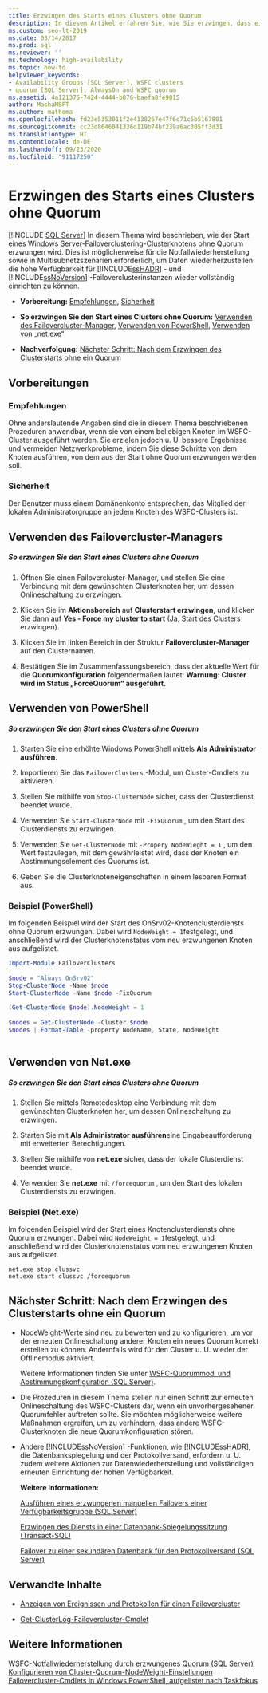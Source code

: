 ```yaml
---
title: Erzwingen des Starts eines Clusters ohne Quorum
description: In diesem Artikel erfahren Sie, wie Sie erzwingen, dass ein Clusterknoten für ein Windows-Server-Failoverclustering ohne Quorum gestartet wird. Dies ist möglicherweise erforderlich, um Daten wiederherzustellen und Hochverfügbarkeit wiederherzustellen.
ms.custom: seo-lt-2019
ms.date: 03/14/2017
ms.prod: sql
ms.reviewer: ''
ms.technology: high-availability
ms.topic: how-to
helpviewer_keywords:
- Availability Groups [SQL Server], WSFC clusters
- quorum [SQL Server], AlwaysOn and WSFC quorum
ms.assetid: 4a121375-7424-4444-b876-baefa8fe9015
author: MashaMSFT
ms.author: mathoma
ms.openlocfilehash: fd23e5353011f2e4138267e47f6c71c5b5167801
ms.sourcegitcommit: cc23d8646041336d119b74bf239a6ac305ff3d31
ms.translationtype: HT
ms.contentlocale: de-DE
ms.lasthandoff: 09/23/2020
ms.locfileid: "91117250"
---
```

# <a name="force-a-wsfc-cluster-to-start-without-a-quorum"></a>Erzwingen des Starts eines Clusters ohne Quorum
[!INCLUDE [SQL Server](../../../includes/applies-to-version/sqlserver.md)]
  In diesem Thema wird beschrieben, wie der Start eines Windows Server-Failoverclustering-Clusterknotens ohne Quorum erzwungen wird.  Dies ist möglicherweise für die Notfallwiederherstellung sowie in Multisubnetzszenarien erforderlich, um Daten wiederherzustellen die hohe Verfügbarkeit für [!INCLUDE[ssHADR](../../../includes/sshadr-md.md)] - und [!INCLUDE[ssNoVersion](../../../includes/ssnoversion-md.md)] -Failoverclusterinstanzen wieder vollständig einrichten zu können.  
  
-   **Vorbereitung:**  [Empfehlungen](#Recommendations), [Sicherheit](#Security)  
  
-   **So erzwingen Sie den Start eines Clusters ohne Quorum:**  [Verwenden des Failovercluster-Manager](#FailoverClusterManagerProcedure), [Verwenden von PowerShell](#PowerShellProcedure), [Verwenden von „net.exe“](#CommandPromptProcedure)  
  
-   **Nachverfolgung:**  [Nächster Schritt: Nach dem Erzwingen des Clusterstarts ohne ein Quorum](#FollowUp)  
  
##  <a name="before-you-start"></a><a name="BeforeYouBegin"></a> Vorbereitungen  
  
###  <a name="recommendations"></a><a name="Recommendations"></a> Empfehlungen  
 Ohne anderslautende Angaben sind die in diesem Thema beschriebenen Prozeduren anwendbar, wenn sie von einem beliebigen Knoten im WSFC-Cluster ausgeführt werden.  Sie erzielen jedoch u. U. bessere Ergebnisse und vermeiden Netzwerkprobleme, indem Sie diese Schritte von dem Knoten ausführen, von dem aus der Start ohne Quorum erzwungen werden soll.  
  
###  <a name="security"></a><a name="Security"></a> Sicherheit  
 Der Benutzer muss einem Domänenkonto entsprechen, das Mitglied der lokalen Administratorgruppe an jedem Knoten des WSFC-Clusters ist.  
  
##  <a name="using-failover-cluster-manager"></a><a name="FailoverClusterManagerProcedure"></a> Verwenden des Failovercluster-Managers  
  
##### <a name="to-force-a-cluster-to-start-without-a-quorum"></a>So erzwingen Sie den Start eines Clusters ohne Quorum  
  
1.  Öffnen Sie einen Failovercluster-Manager, und stellen Sie eine Verbindung mit dem gewünschten Clusterknoten her, um dessen Onlineschaltung zu erzwingen.  
  
2.  Klicken Sie im **Aktionsbereich** auf **Clusterstart erzwingen**, und klicken Sie dann auf **Yes - Force my cluster to start** (Ja, Start des Clusters erzwingen).  
  
3.  Klicken Sie im linken Bereich in der Struktur **Failovercluster-Manager** auf den Clusternamen.  
  
4.  Bestätigen Sie im Zusammenfassungsbereich, dass der aktuelle Wert für die **Quorumkonfiguration** folgendermaßen lautet:  **Warnung: Cluster wird im Status „ForceQuorum“ ausgeführt.**  
  
##  <a name="using-powershell"></a><a name="PowerShellProcedure"></a> Verwenden von PowerShell  
  
##### <a name="to-force-a-cluster-to-start-without-a-quorum"></a>So erzwingen Sie den Start eines Clusters ohne Quorum  
  
1.  Starten Sie eine erhöhte Windows PowerShell mittels **Als Administrator ausführen**.  
  
2.  Importieren Sie das `FailoverClusters` -Modul, um Cluster-Cmdlets zu aktivieren.  
  
3.  Stellen Sie mithilfe von `Stop-ClusterNode` sicher, dass der Clusterdienst beendet wurde.  
  
4.  Verwenden Sie `Start-ClusterNode` mit `-FixQuorum` , um den Start des Clusterdiensts zu erzwingen.  
  
5.  Verwenden Sie `Get-ClusterNode` mit `-Propery NodeWieght = 1` , um den Wert festzulegen, mit dem gewährleistet wird, dass der Knoten ein Abstimmungselement des Quorums ist.  
  
6.  Geben Sie die Clusterknoteneigenschaften in einem lesbaren Format aus.  
  
### <a name="example-powershell"></a>Beispiel (PowerShell)  
 Im folgenden Beispiel wird der Start des OnSrv02-Knotenclusterdiensts ohne Quorum erzwungen. Dabei wird `NodeWeight = 1`festgelegt, und anschließend wird der Clusterknotenstatus vom neu erzwungenen Knoten aus aufgelistet.  
  
```powershell  
Import-Module FailoverClusters  
  
$node = "Always OnSrv02"  
Stop-ClusterNode -Name $node  
Start-ClusterNode -Name $node -FixQuorum  
  
(Get-ClusterNode $node).NodeWeight = 1  
  
$nodes = Get-ClusterNode -Cluster $node  
$nodes | Format-Table -property NodeName, State, NodeWeight  
  
```  
  
##  <a name="using-netexe"></a><a name="CommandPromptProcedure"></a> Verwenden von Net.exe  
  
##### <a name="to-force-a-cluster-to-start-without-a-quorum"></a>So erzwingen Sie den Start eines Clusters ohne Quorum  
  
1.  Stellen Sie mittels Remotedesktop eine Verbindung mit dem gewünschten Clusterknoten her, um dessen Onlineschaltung zu erzwingen.  
  
2.  Starten Sie mit **Als Administrator ausführen**eine Eingabeaufforderung mit erweiterten Berechtigungen.  
  
3.  Stellen Sie mithilfe von **net.exe** sicher, dass der lokale Clusterdienst beendet wurde.  
  
4.  Verwenden Sie **net.exe** mit `/forcequorum` , um den Start des lokalen Clusterdiensts zu erzwingen.  
  
### <a name="example-netexe"></a>Beispiel (Net.exe)  
 Im folgenden Beispiel wird der Start eines Knotenclusterdiensts ohne Quorum erzwungen. Dabei wird `NodeWeight = 1`festgelegt, und anschließend wird der Clusterknotenstatus vom neu erzwungenen Knoten aus aufgelistet.  
  
```ms-dos  
net.exe stop clussvc  
net.exe start clussvc /forcequorum  
```  
  
##  <a name="follow-up-after-forcing-cluster-to-start-without-a-quorum"></a><a name="FollowUp"></a>Nächster Schritt: Nach dem Erzwingen des Clusterstarts ohne ein Quorum  
  
-   NodeWeight-Werte sind neu zu bewerten und zu konfigurieren, um vor der erneuten Onlineschaltung anderer Knoten ein neues Quorum korrekt erstellen zu können. Andernfalls wird für den Cluster u. U. wieder der Offlinemodus aktiviert.  
  
     Weitere Informationen finden Sie unter [WSFC-Quorummodi und Abstimmungskonfiguration &#40;SQL Server&#41;](../../../sql-server/failover-clusters/windows/wsfc-quorum-modes-and-voting-configuration-sql-server.md).  
  
-   Die Prozeduren in diesem Thema stellen nur einen Schritt zur erneuten Onlineschaltung des WSFC-Clusters dar, wenn ein unvorhergesehener Quorumfehler auftreten sollte.  Sie möchten möglicherweise weitere Maßnahmen ergreifen, um zu verhindern, dass andere WSFC-Clusterknoten die neue Quorumkonfiguration stören.  
  
-   Andere [!INCLUDE[ssNoVersion](../../../includes/ssnoversion-md.md)] -Funktionen, wie [!INCLUDE[ssHADR](../../../includes/sshadr-md.md)], die Datenbankspiegelung und der Protokollversand, erfordern u. U. zudem weitere Aktionen zur Datenwiederherstellung und vollständigen erneuten Einrichtung der hohen Verfügbarkeit.  
  
     **Weitere Informationen:**  
  
     [Ausführen eines erzwungenen manuellen Failovers einer Verfügbarkeitsgruppe &#40;SQL Server&#41;](../../../database-engine/availability-groups/windows/perform-a-forced-manual-failover-of-an-availability-group-sql-server.md)  
  
     [Erzwingen des Diensts in einer Datenbank-Spiegelungssitzung &#40;Transact-SQL&#41;](../../../database-engine/database-mirroring/force-service-in-a-database-mirroring-session-transact-sql.md)  
  
     [Failover zu einer sekundären Datenbank für den Protokollversand &#40;SQL Server&#41;](../../../database-engine/log-shipping/fail-over-to-a-log-shipping-secondary-sql-server.md)  
  
##  <a name="related-content"></a><a name="RelatedContent"></a> Verwandte Inhalte  
  
-   [Anzeigen von Ereignissen und Protokollen für einen Failovercluster](https://technet.microsoft.com/library/cc772342\(WS.10\).aspx)  
  
-   [Get-ClusterLog-Failovercluster-Cmdlet](https://technet.microsoft.com/library/ee461045.aspx)  
  
## <a name="see-also"></a>Weitere Informationen  
 [WSFC-Notfallwiederherstellung durch erzwungenes Quorum &#40;SQL Server&#41;](../../../sql-server/failover-clusters/windows/wsfc-disaster-recovery-through-forced-quorum-sql-server.md)   
 [Konfigurieren von Cluster-Quorum-NodeWeight-Einstellungen](../../../sql-server/failover-clusters/windows/configure-cluster-quorum-nodeweight-settings.md)   
 [Failovercluster-Cmdlets in Windows PowerShell, aufgelistet nach Taskfokus](https://technet.microsoft.com/library/ee619761\(WS.10\).aspx)  
  
  
